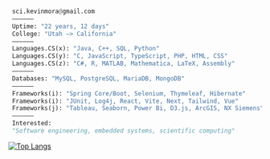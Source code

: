 ```python

 sci.kevinmora@gmail.com         
 ——————
 Uptime: "22 years, 12 days"
 College: "Utah –> California"
 ——————
 Languages.CS(x): "Java, C++, SQL, Python"
 Languages.CS(y): "C, JavaScript, TypeScript, PHP, HTML, CSS"
 Languages.CS(z): "C#, R, MATLAB, Mathematica, LaTeX, Assembly"
 ——————
 Databases: "MySQL, PostgreSQL, MariaDB, MongoDB"
 ——————
 Frameworks(i): "Spring Core/Boot, Selenium, Thymeleaf, Hibernate"
 Frameworks(i): "JUnit, Log4j, React, Vite, Next, Tailwind, Vue"
 Frameworks(j): "Tableau, Seaborn, Power Bi, D3.js, ArcGIS, NX Siemens"
 ——————
 Interested:
 "Software engineering, embedded systems, scientific computing"       
```

[![Top Langs](https://github-readme-stats.vercel.app/api/top-langs/?username=morkev&layout=compact&show_icons=true&theme=ayu-mirage&hide_border=true&langs_count=10)](https://github.com/morkev/github-readme-stats)

<!--
///////////////////////////////////////////////////////////////////////////////////////
[![Top Langs](https://github-readme-stats.vercel.app/api/top-langs/?username=morkev&layout=compact&show_icons=true&theme=ayu-mirage&hide_border=true&langs_count=10)](https://github.com/morkev/github-readme-stats)
Best programming language themes from Vercel's API:
radical, dark, ayu-mirage, nord, blue-green, vue-dark, prussian, gruvbox, 
gruvbox_light, onedark, darcula, gotham, calm, material-palenight, slateorange
///////////////////////////////////////////////////////////////////////////////////////
-->
